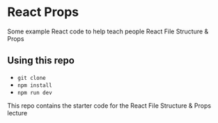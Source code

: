 # React Props

Some example React code to help teach people React File Structure & Props

## Using this repo

- `git clone`
- `npm install`
- `npm run dev`

This repo contains the starter code for the React File Structure & Props lecture
